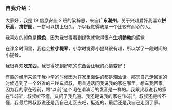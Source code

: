 ### 自我介绍：
大家好，我是 19 信息安全 2 班的梁梓恩，来自**广东潮州**。关于兴趣爱好我喜欢**拼乐高**，**拼拼图**，一拼可以拼上很久，所以我觉得我是一个比较有耐心的人。

我喜欢的颜色是**绿色**，因为我觉得看到绿色就觉得很有**生机勃勃**的感觉

在课余时间里，我也会**拉小提琴**，小学时觉得小提琴很有趣，所以学了一段时间的小提琴。

我很喜欢**吃东西**，我觉得吃到好吃的东西会让我的心情变好！

有趣的经历来源于我小学的时候因为在家里面讲的都是潮汕话。那天自己走回家的时候遇到了一个外省的三轮车叔叔，用普通话问我说我的家在哪里，想车我回家。因为我的家在砚前，跟“以前”这个词在潮汕话的发音是一样的。我跟叔叔说我的家在“以前”，叔叔听不懂，又问了我几遍。我还是说我的家在“以前“，叔叔还是听不懂，我最后跟叔叔说还是我自己走回去吧，挺近的，最后还是我自己走回了家。
